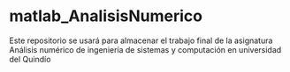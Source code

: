 # matlab_AnalisisNumerico
Este repositorio se usará para almacenar el trabajo final de la asignatura Análisis numérico de ingeniería de sistemas y computación en universidad del Quindío
